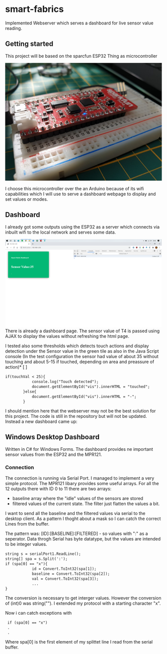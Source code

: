 # smart-fabrics


Implemented Webserver which serves a dashboard for live sensor value reading.

## Getting started

This project will be based on the sparcfun ESP32 Thing as microcontroller

![alt text](smart-fabrics-controller/img/esp_3.jpg)

I choose this microcontroller over the an Arduino because of its wifi capabilities which I will use to serve a dashboard webpage to display and set values or modes.

## Dashboard

I already got some outputs using the ESP32 as a server which connects via inbuilt wifi to the local network and serves some data.

![alt text](smart-fabrics-controller/img/screen_1.png)
There is already a dashboard page. The sensor value of T4 is passed using AJAX to display the values without refreshing the html page.

I tested also some thresholds which detects touch actions and display detection under the Sensor value in the green tile as also in the Java Script console (In the test configuration the sensor had value of about 35 without touching and about 5-15 if touched, depending on area and preassure of action)* [ ]

```
if(touchVal < 25){
            console.log("Touch detected");
            document.getElementById("vis").innerHTML = "touched";
        }else{
            document.getElementById("vis").innerHTML = "-";
        }
```
I should mention here that the webserver may not be the best solution for this project. The code is still in the repository but will not be updated.
Instead a new dashboard came up:

## Windows Desktop Dashboard

Written in C# for Windows Forms. The dashboard provides ne important sensor values from the ESP32 and the MPR121.

### Connection
The connection is running via Serial Port. I managed to implement a very simple protocol. The MPR121 libary provides some useful arrays.
For all the 12 outputs there with ID 0 to 11 there are two arrays:

* baseline array where the "idle" values of the sensors are stored
* filtered values of the current state. The filter just flatten the values a bit.

I want to send all the baseline and the filtered values via serial to the desktop client.
As a pattern I thoght about a mask so I can catch the correct Lines from the buffer.

The pattern was: [ID]:[BASELINE]:[FILTERED] - so values with ":" as a seperator.
Data throgh Serial has byte datatype, but the values are intended to be integer values.

````
string s = serialPort1.ReadLine();
string[] spa = s.Split(':');
if (spa[0] == "x"){
            id = Convert.ToInt32(spa[1]);
            baseline = Convert.ToInt32(spa[2]);
            val = Convert.ToInt32(spa[3]);
            ...
}
````
The conversion is necessary to get interger values.
However the conversion of (int)0 was string(""). I extended my protocol with a starting character "x".

[x]:[ID]:[BASELINE]:[FILTERED]

Now i can catch exceptions with 

````
 if (spa[0] == "x")
 .
 .
 ````
 Where spa[0] is the first element of my splittet line I read from the serial buffer.
